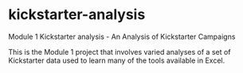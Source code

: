 # kickstarter-analysis
Module 1 Kickstarter analysis - An Analysis of Kickstarter Campaigns

This is the Module 1 project that involves varied analyses of a set of Kickstarter data used to learn many of the tools available in Excel.
